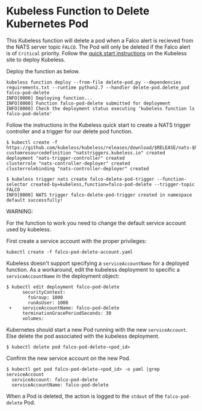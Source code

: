 # Kubeless Function to Delete Kubernetes Pod

This Kubeless function will delete a pod when a Falco alert is recieved from the NATS server topic `FALCO`. The Pod will only be deleted if the Falco alert is of `Critical` priority. Follow the [quick start instructions](http://kubeless.io/docs/quick-start/) on the Kubeless site to deploy Kubeless.

Deploy the function as below.

```
kubeless function deploy --from-file delete-pod.py --dependencies requirements.txt --runtime python2.7 --handler delete-pod.delete_pod falco-pod-delete
INFO[0000] Deploying function...                        
INFO[0000] Function falco-pod-delete submitted for deployment 
INFO[0000] Check the deployment status executing 'kubeless function ls falco-pod-delete'
```

Follow the instructions in the Kubeless quick start to create a NATS trigger controller and a trigger for our delete pod function. 

```
$ kubectl create -f https://github.com/kubeless/kubeless/releases/download/$RELEASE/nats-$RELEASE.yaml
customresourcedefinition "natstriggers.kubeless.io" created
deployment "nats-trigger-controller" created
clusterrole "nats-controller-deployer" created
clusterrolebinding "nats-controller-deployer" created

$ kubeless trigger nats create falco-delete-pod-trigger --function-selector created-by=kubeless,function=falco-pod-delete --trigger-topic FALCO
INFO[0000] NATS trigger falco-delete-pod-trigger created in namespace default successfully!

```

WARNING:

For the function to work you need to change the default service account used by kubeless.

First create a service account with the proper privileges:

```
kubectl create -f falco-pod-delete-account.yaml
```


Kubeless doesn't support specifying a `serviceAccountName` for a deployed function. As a workaround, edit the kubeless deployment to specific a `serviceAccountName` in the deployment object:

```
$ kubectl edit deployment falco-pod-delete
      securityContext:
        fsGroup: 1000
        runAsUser: 1000
 +    serviceAccountName: falco-pod-delete
      terminationGracePeriodSeconds: 30
      volumes:

```

Kubernetes should start a new Pod running with the new `serviceAccount`. Else delete the pod associated with the kubeless deployment.

```
$ kubectl delete pod falco-pod-delete-<pod_id>
```

Confirm the new service account on the new Pod.
```
$ kubectl get pod falco-pod-delete-<pod_id> -o yaml |grep serviceAccount
  serviceAccount: falco-pod-delete
  serviceAccountName: falco-pod-delete
```

When a Pod is deleted, the action is logged to the `stdout` of the `falco-pod-delete` Pod.